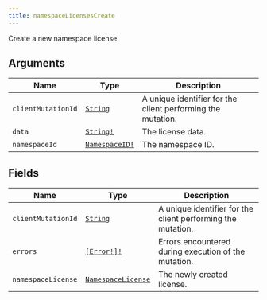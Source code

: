 ```yaml
---
title: namespaceLicensesCreate
---
```


Create a new namespace license.

## Arguments

| Name | Type | Description |
|------|------|-------------|
| `clientMutationId` | [`String`](../scalar/string.md) | A unique identifier for the client performing the mutation. |
| `data` | [`String!`](../scalar/string.md) | The license data. |
| `namespaceId` | [`NamespaceID!`](../scalar/namespaceid.md) | The namespace ID. |

## Fields

| Name | Type | Description |
|------|------|-------------|
| `clientMutationId` | [`String`](../scalar/string.md) | A unique identifier for the client performing the mutation. |
| `errors` | [`[Error!]!`](../union/error.md) | Errors encountered during execution of the mutation. |
| `namespaceLicense` | [`NamespaceLicense`](../object/namespacelicense.md) | The newly created license. |
